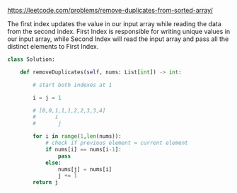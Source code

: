 https://leetcode.com/problems/remove-duplicates-from-sorted-array/

The first index updates the value in our input array while reading the data from the second index. First Index is responsible for writing unique values in our input array, while Second Index will read the input array and pass all the distinct elements to First Index.

```python
class Solution:

    def removeDuplicates(self, nums: List[int]) -> int:

        # start both indexes at 1

        i = j = 1

        # [0,0,1,1,1,2,2,3,3,4]
        #      i
        #       j

        for i in range(1,len(nums)):
            # check if previous element = current element
            if nums[i] == nums[i-1]:
                pass
            else:
                nums[j] = nums[i]
                j += 1
        return j

```
